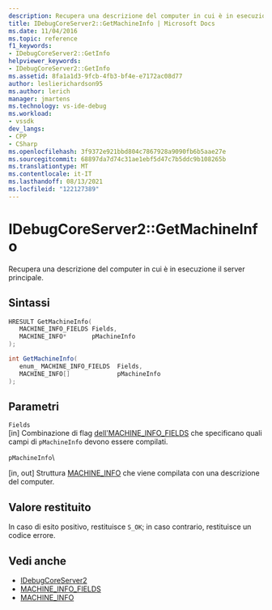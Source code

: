 ```yaml
---
description: Recupera una descrizione del computer in cui è in esecuzione il server principale.
title: IDebugCoreServer2::GetMachineInfo | Microsoft Docs
ms.date: 11/04/2016
ms.topic: reference
f1_keywords:
- IDebugCoreServer2::GetInfo
helpviewer_keywords:
- IDebugCoreServer2::GetInfo
ms.assetid: 8fa1a1d3-9fcb-4fb3-bf4e-e7172ac08d77
author: leslierichardson95
ms.author: lerich
manager: jmartens
ms.technology: vs-ide-debug
ms.workload:
- vssdk
dev_langs:
- CPP
- CSharp
ms.openlocfilehash: 3f9372e921bbd804c7867928a9090fb6b5aae27e
ms.sourcegitcommit: 68897da7d74c31ae1ebf5d47c7b5ddc9b108265b
ms.translationtype: MT
ms.contentlocale: it-IT
ms.lasthandoff: 08/13/2021
ms.locfileid: "122127389"
---
```

# <a name="idebugcoreserver2getmachineinfo"></a>IDebugCoreServer2::GetMachineInfo
Recupera una descrizione del computer in cui è in esecuzione il server principale.

## <a name="syntax"></a>Sintassi

```cpp
HRESULT GetMachineInfo( 
   MACHINE_INFO_FIELDS Fields,
   MACHINE_INFO*       pMachineInfo
);
```

```csharp
int GetMachineInfo( 
   enum_ MACHINE_INFO_FIELDS  Fields,
   MACHINE_INFO[]             pMachineInfo
);
```

## <a name="parameters"></a>Parametri
`Fields`\
[in] Combinazione di flag [dell'MACHINE_INFO_FIELDS](../../../extensibility/debugger/reference/machine-info-fields.md) che specificano quali campi di `pMachineInfo` devono essere compilati.

 `pMachineInfo`\

 [in, out] Struttura [MACHINE_INFO](../../../extensibility/debugger/reference/machine-info.md) che viene compilata con una descrizione del computer.

## <a name="return-value"></a>Valore restituito
 In caso di esito positivo, restituisce `S_OK`; in caso contrario, restituisce un codice errore.

## <a name="see-also"></a>Vedi anche
- [IDebugCoreServer2](../../../extensibility/debugger/reference/idebugcoreserver2.md)
- [MACHINE_INFO_FIELDS](../../../extensibility/debugger/reference/machine-info-fields.md)
- [MACHINE_INFO](../../../extensibility/debugger/reference/machine-info.md)
